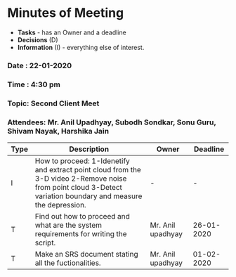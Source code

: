 # Minutes of Meeting

* **Tasks** - has an Owner and a deadline
* **Decisions** (D)
* **Information** (I) - everything else of interest.
 
### Date : 22-01-2020
### Time : 4:30 pm
### Topic: Second Client Meet
### Attendees: Mr. Anil Upadhyay, Subodh Sondkar, Sonu Guru, Shivam Nayak, Harshika Jain

Type | Description | Owner | Deadline
---- | ---- | ---- | ----
I | How to proceed: 1-Idenetify and extract point cloud from the 3-D video 2-Remove noise from point cloud 3-Detect variation boundary and measure the depression.  | - | -
T | Find out how to proceed and what are the system requirements for writing the script. | Mr. Anil upadhyay | 26-01-2020
T | Make an SRS document stating all the fuctionalities. | Mr. Anil upadhyay | 01-02-2020
